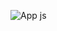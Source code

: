 ![App js](https://github.com/ottohellwig/ottohellwig/assets/105997582/10628145-91b8-46fe-9e10-261603ed5643)
